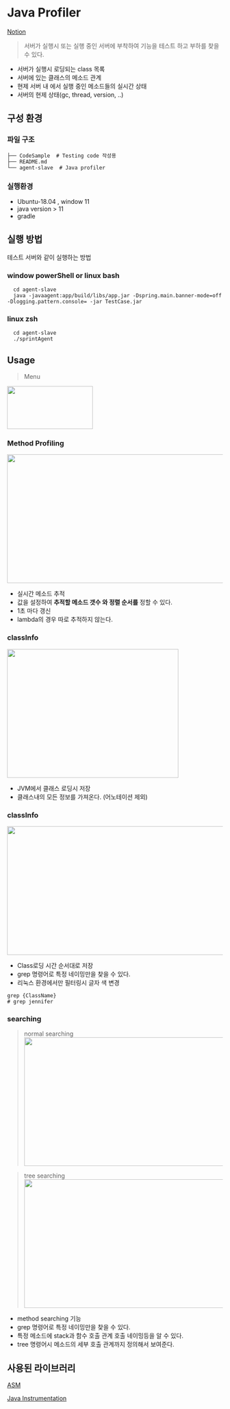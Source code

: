 
# **Java Profiler**


[Notion](https://living-light-8ce.notion.site/JVM-Profiler-ffda565bf8344bc8ac23c70a37dc6bb7)

>서버가 실행시 또는 실행 중인 서버에 부착하여 기능을 테스트 하고 부하를 찾을 수 있다.   
- 서버가 실행시 로딩되는 class 목록    
- 서버에 있는 클래스의 메소드 관계  
- 현제 서버 내 에서 실행 중인 메소드들의 실시간 상태 
- 서버의 현제 상태(gc, thread, version, ..)


## 구성 환경 


### 파일 구조

```linux 
├── CodeSample  # Testing code 작성용
├── README.md  
└── agent-slave  # Java profiler
```

### 실행환경 

- Ubuntu-18.04 , window 11
- java version > 11 
- gradle 


## 실행 방법 
테스트 서버와 같이 실행하는 방법


### window powerShell or linux bash
```linux
  cd agent-slave 
  java -javaagent:app/build/libs/app.jar -Dspring.main.banner-mode=off -Dlogging.pattern.console= -jar TestCase.jar
```

### linux zsh
```linux
  cd agent-slave 
  ./sprintAgent
```


## Usage 
> Menu 

<image src="./image/img.png"
height=100
width=200>


### Method Profiling 

<image src="./image/profile.png"
height=300
width=1000>

- 실시간 메소드 추적 
- 값을 설정하여 **추적할 메소드 갯수 와 정렬 순서를** 정할 수 있다. 
- 1초 마다 갱신 
- lambda의 경우 따로 추적하지 않는다. 


### classInfo 

<image src="./image/classInfo.png"
height=300
width=400>

- JVM에서 클래스 로딩시 저장 
- 클래스내의 모든 정보를 가져온다. (어노테이션 제외) 
 

### classInfo 

<image src="./image/classList.png"
height=300
width=600>

- Class로딩 시간 순서대로 저장  
- grep 명령어로 특정 네이밍만을 찾을 수 있다. 
- 리눅스 환경에서만 필터링시 글자 색 변경 

```linux
grep {ClassName}
# grep jennifer
```


### searching  

> normal searching  
<image src="./image/normal.png"
height=300
width=800>

> tree searching  
<image src="./image/searching.png"
height=300
width=600>

- method searching 기능  
- grep 명령어로 특정 네이밍만을 찾을 수 있다. 
- 특정 메소드에 stack과 함수 호출 관계 호출 네이밍등을 알 수 있다. 
- tree 명령어시 메소드의 세부 호출 관계까지 정의해서 보여준다. 


## 사용된 라이브러리

[ASM](https://asm.ow2.io/)

[Java Instrumentation](https://docs.oracle.com/en/java/javase/11/docs/api/java.instrument/java/lang/instrument/Instrumentation.html)
